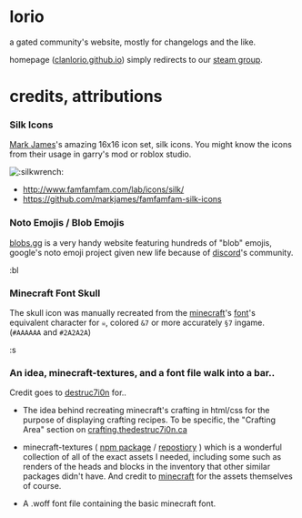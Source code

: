 # lorio

a gated community's website, mostly for changelogs and the like.

homepage ([clanlorio.github.io](https://clanlorio.github.io)) simply redirects to our [steam group](https://steamcommunity.com/groups/lorio).

# credits, attributions

### Silk Icons

[Mark James](https://github.com/markjames/)'s amazing 16x16 icon set, silk icons. You might know the icons from their usage in garry's mod or roblox studio.

<img src="https://clanlorio.github.io/silkicons/wrench.png" alt=":silkwrench:" title=":silkwrench:">

- http://www.famfamfam.com/lab/icons/silk/
- https://github.com/markjames/famfamfam-silk-icons

### Noto Emojis / Blob Emojis

[blobs.gg](https://blobs.gg/) is a very handy website featuring hundreds of "blob" emojis, google's noto emoji project given new life because of [discord](discordapp.com)'s community.

<img src="https://clanlorio.github.io/blobs/blobsmiley.png" width="16px" alt=":blobsmiley:" title=":blobsmiley:">

### Minecraft Font Skull

The skull icon was manually recreated from the [minecraft](minecraft.net)'s [font](https://minecraft.gamepedia.com/Language#Font)'s equivalent character for `☠`, colored `&7` or more accurately `§7` ingame. (`#AAAAAA` and `#2A2A2A`)

<img src="https://clanlorio.github.io/assets/skull.png" width="16px" alt=":skull:" title=":skull:">

### An idea, minecraft-textures, and a font file walk into a bar..

Credit goes to [destruc7i0n](https://github.com/destruc7i0n) for..

* The idea behind recreating minecraft's crafting in html/css for the purpose of displaying crafting recipes. To be specific, the "Crafting Area" section on [crafting.thedestruc7i0n.ca](https://crafting.thedestruc7i0n.ca/)

* minecraft-textures ( [npm package](https://www.npmjs.com/package/minecraft-textures) / [repostiory](https://github.com/destruc7i0n/minecraft-textures) ) which is a wonderful collection of all of the exact assets I needed, including some such as renders of the heads and blocks in the inventory that other similar packages didn't have. And credit to [minecraft](minecraft.net) for the assets themselves of course.

* A .woff font file containing the basic minecraft font.